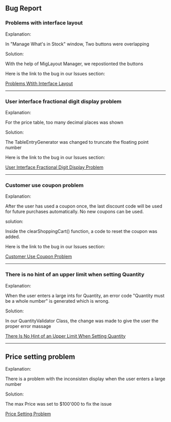 ## Bug Report 

### Problems with interface layout
Explanation: 

In "Manage What's in Stock" window, Two buttons were overlapping

Solution:
 
With the help of MigLayout Manager, we repostionted the buttons

Here is the link to the bug in our Issues section: 

 [Problems Wtith Interface Layout](https://github.com/Macintosh001/EECS-3311-final-project/issues/87)
 
--- 
 
### User interface fractional digit display problem
Explanation:

For the price table, too many decimal places was shown

Solution:

The TableEntryGenerator was changed to truncate the floating point number

Here is the link to the bug in our Issues section:

[User Interface Fractional Digit Display Problem](https://github.com/Macintosh001/EECS-3311-final-project/issues/86)

---

### Customer use coupon problem 

Explanation:

After the user has used a coupon once, the last discount code will be used for future purchases
automatically. No new coupons can be used.

solution:

Inside the clearShoppingCart() function, a code to reset the coupon was added.

Here is the link to the bug in our Issues section:

[Customer Use Coupon Problem](https://github.com/Macintosh001/EECS-3311-final-project/issues/85)

---

### There is no hint of an upper limit when setting Quantity
Explanation:

When the user enters a large ints for Quantity, an error code "Quantity must be a whole number" is
generated which is wrong.

Solution: 

In our QuantityValidator Class, the change was made to give the user the proper error massage

[There Is No Hint of an Upper Limit When Setting Quantity](https://github.com/Macintosh001/EECS-3311-final-project/issues/84)

---

## Price setting problem
Explanation:

There is a problem with the inconsisten display when the user enters a large number

Solution:

The max Price was set to $100'000 to fix the issue

[Price Setting Problem](https://github.com/Macintosh001/EECS-3311-final-project/issues/83)


 
 
 
 
